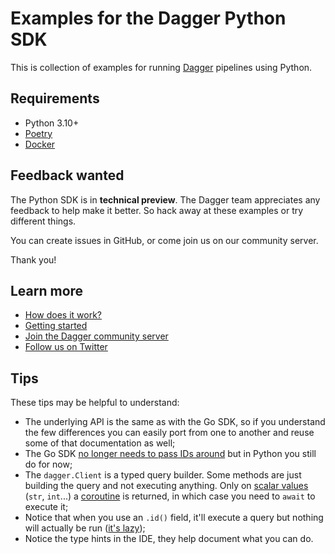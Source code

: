 # Examples for the Dagger Python SDK

This is collection of examples for running [Dagger](https://dagger.io/) pipelines using Python.

## Requirements

- Python 3.10+
- [Poetry](https://python-poetry.org/docs/)
- [Docker](https://docs.docker.com/engine/install/)

## Feedback wanted

The Python SDK is in **technical preview**. The Dagger team appreciates any feedback
to help make it better. So hack away at these examples or try different things.

You can create issues in GitHub, or come join us on our community server.

Thank you!

## Learn more

- [How does it work?](https://docs.dagger.io/sdk/python#how-does-it-work)
- [Getting started](https://docs.dagger.io/sdk/python/628797/get-started)
- [Join the Dagger community server](https://discord.gg/ufnyBtc8uY)
- [Follow us on Twitter](https://twitter.com/dagger_io)

## Tips

These tips may be helpful to understand:

- The underlying API is the same as with the Go SDK, so if you understand the few differences you can easily port from one to another and reuse some of that documentation as well;
- The Go SDK [no longer needs to pass IDs around](https://github.com/dagger/dagger/issues/3558) but in Python you still do for now;
- The `dagger.Client` is a typed query builder. Some methods are just building the query and not executing anything. Only on [scalar values](https://graphql.org/learn/schema/#scalar-types) (`str`, `int`...) a [coroutine](https://docs.python.org/3/library/asyncio-task.html#coroutines) is returned, in which case you need to `await` to execute it;
- Notice that when you use an `.id()` field, it'll execute a query but nothing will actually be run ([it's lazy](https://github.com/dagger/dagger/issues/3617));
- Notice the type hints in the IDE, they help document what you can do.
